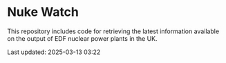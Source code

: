 # Nuke Watch

This repository includes code for retrieving the latest information available on the output of EDF nuclear power plants in the UK.

Last updated: 2025-03-13 03:22